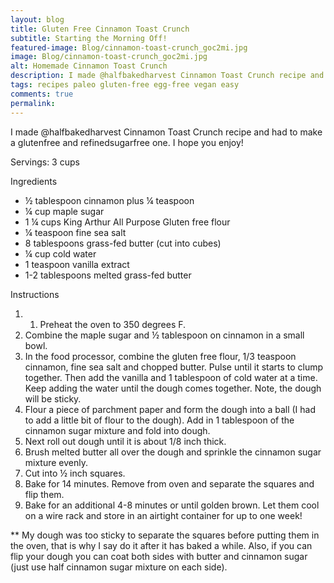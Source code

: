 ```yaml
---
layout: blog
title: Gluten Free Cinnamon Toast Crunch
subtitle: Starting the Morning Off!
featured-image: Blog/cinnamon-toast-crunch_goc2mi.jpg
image: Blog/cinnamon-toast-crunch_goc2mi.jpg
alt: Homemade Cinnamon Toast Crunch
description: I made @halfbakedharvest Cinnamon Toast Crunch recipe and had to make a glutenfree and refinedsugarfree one. I hope you enjoy!
tags: recipes paleo gluten-free egg-free vegan easy
comments: true
permalink:
---
```

I made @halfbakedharvest Cinnamon Toast Crunch recipe and had to make a glutenfree and refinedsugarfree one. I hope you enjoy!

Servings: 3 cups

Ingredients
* ½ tablespoon cinnamon plus ¼ teaspoon
* ¼ cup maple sugar
* 1 ¼ cups King Arthur All Purpose Gluten free flour
* ¼ teaspoon fine sea salt
* 8 tablespoons grass-fed butter (cut into cubes)
* ¼ cup cold water
* 1 teaspoon vanilla extract
* 1-2 tablespoons melted grass-fed butter


Instructions
1. 1.	Preheat the oven to 350 degrees F.
2.	Combine the maple sugar and ½ tablespoon on cinnamon in a small bowl.
3.	In the food processor, combine the gluten free flour, 1/3 teaspoon cinnamon, fine sea salt and chopped butter. Pulse until it starts to clump together. Then add the vanilla and 1 tablespoon of cold water at a time. Keep adding the water until the dough comes together. Note, the dough will be sticky.
4.	Flour a piece of parchment paper and form the dough into a ball (I had to add a little bit of flour to the dough). Add in 1 tablespoon of the cinnamon sugar mixture and fold into dough.
5.	Next roll out dough until it is about 1/8 inch thick.
6.	Brush melted butter all over the dough and sprinkle the cinnamon sugar mixture evenly.
7.	Cut into ½ inch squares.
8.	Bake for 14 minutes. Remove from oven and separate the squares and flip them.
9.	Bake for an additional 4-8 minutes or until golden brown. Let them cool on a wire rack and store in an airtight container for up to one week!


** My dough was too sticky to separate the squares before putting them in the oven, that is why I say do it after it has baked a while. Also, if you can flip your dough you can coat both sides with butter and cinnamon sugar (just use half cinnamon sugar mixture on each side).
